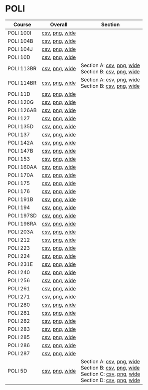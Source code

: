 # POLI

| Course | Overall | Section |
| ------ | ------- | ------- |
| POLI 100I | [csv](https://github.com/UCSD-Historical-Enrollment-Data/2024Winter/blob/main/overall/POLI%20100I.csv), [png](https://raw.githubusercontent.com/UCSD-Historical-Enrollment-Data/2024Winter/main/plot_overall/POLI%20100I.png), [wide](https://raw.githubusercontent.com/UCSD-Historical-Enrollment-Data/2024Winter/main/plot_overall_wide/POLI%20100I.png) |  |
| POLI 104B | [csv](https://github.com/UCSD-Historical-Enrollment-Data/2024Winter/blob/main/overall/POLI%20104B.csv), [png](https://raw.githubusercontent.com/UCSD-Historical-Enrollment-Data/2024Winter/main/plot_overall/POLI%20104B.png), [wide](https://raw.githubusercontent.com/UCSD-Historical-Enrollment-Data/2024Winter/main/plot_overall_wide/POLI%20104B.png) |  |
| POLI 104J | [csv](https://github.com/UCSD-Historical-Enrollment-Data/2024Winter/blob/main/overall/POLI%20104J.csv), [png](https://raw.githubusercontent.com/UCSD-Historical-Enrollment-Data/2024Winter/main/plot_overall/POLI%20104J.png), [wide](https://raw.githubusercontent.com/UCSD-Historical-Enrollment-Data/2024Winter/main/plot_overall_wide/POLI%20104J.png) |  |
| POLI 10D | [csv](https://github.com/UCSD-Historical-Enrollment-Data/2024Winter/blob/main/overall/POLI%2010D.csv), [png](https://raw.githubusercontent.com/UCSD-Historical-Enrollment-Data/2024Winter/main/plot_overall/POLI%2010D.png), [wide](https://raw.githubusercontent.com/UCSD-Historical-Enrollment-Data/2024Winter/main/plot_overall_wide/POLI%2010D.png) |  |
| POLI 113BR | [csv](https://github.com/UCSD-Historical-Enrollment-Data/2024Winter/blob/main/overall/POLI%20113BR.csv), [png](https://raw.githubusercontent.com/UCSD-Historical-Enrollment-Data/2024Winter/main/plot_overall/POLI%20113BR.png), [wide](https://raw.githubusercontent.com/UCSD-Historical-Enrollment-Data/2024Winter/main/plot_overall_wide/POLI%20113BR.png) | Section A: [csv](https://github.com/UCSD-Historical-Enrollment-Data/2024Winter/blob/main/section/POLI%20113BR_A.csv), [png](https://raw.githubusercontent.com/UCSD-Historical-Enrollment-Data/2024Winter/main/plot_section/POLI%20113BR_A.png), [wide](https://raw.githubusercontent.com/UCSD-Historical-Enrollment-Data/2024Winter/main/plot_section_wide/POLI%20113BR_A.png)<br>Section B: [csv](https://github.com/UCSD-Historical-Enrollment-Data/2024Winter/blob/main/section/POLI%20113BR_B.csv), [png](https://raw.githubusercontent.com/UCSD-Historical-Enrollment-Data/2024Winter/main/plot_section/POLI%20113BR_B.png), [wide](https://raw.githubusercontent.com/UCSD-Historical-Enrollment-Data/2024Winter/main/plot_section_wide/POLI%20113BR_B.png) |
| POLI 114BR | [csv](https://github.com/UCSD-Historical-Enrollment-Data/2024Winter/blob/main/overall/POLI%20114BR.csv), [png](https://raw.githubusercontent.com/UCSD-Historical-Enrollment-Data/2024Winter/main/plot_overall/POLI%20114BR.png), [wide](https://raw.githubusercontent.com/UCSD-Historical-Enrollment-Data/2024Winter/main/plot_overall_wide/POLI%20114BR.png) | Section A: [csv](https://github.com/UCSD-Historical-Enrollment-Data/2024Winter/blob/main/section/POLI%20114BR_A.csv), [png](https://raw.githubusercontent.com/UCSD-Historical-Enrollment-Data/2024Winter/main/plot_section/POLI%20114BR_A.png), [wide](https://raw.githubusercontent.com/UCSD-Historical-Enrollment-Data/2024Winter/main/plot_section_wide/POLI%20114BR_A.png)<br>Section B: [csv](https://github.com/UCSD-Historical-Enrollment-Data/2024Winter/blob/main/section/POLI%20114BR_B.csv), [png](https://raw.githubusercontent.com/UCSD-Historical-Enrollment-Data/2024Winter/main/plot_section/POLI%20114BR_B.png), [wide](https://raw.githubusercontent.com/UCSD-Historical-Enrollment-Data/2024Winter/main/plot_section_wide/POLI%20114BR_B.png) |
| POLI 11D | [csv](https://github.com/UCSD-Historical-Enrollment-Data/2024Winter/blob/main/overall/POLI%2011D.csv), [png](https://raw.githubusercontent.com/UCSD-Historical-Enrollment-Data/2024Winter/main/plot_overall/POLI%2011D.png), [wide](https://raw.githubusercontent.com/UCSD-Historical-Enrollment-Data/2024Winter/main/plot_overall_wide/POLI%2011D.png) |  |
| POLI 120G | [csv](https://github.com/UCSD-Historical-Enrollment-Data/2024Winter/blob/main/overall/POLI%20120G.csv), [png](https://raw.githubusercontent.com/UCSD-Historical-Enrollment-Data/2024Winter/main/plot_overall/POLI%20120G.png), [wide](https://raw.githubusercontent.com/UCSD-Historical-Enrollment-Data/2024Winter/main/plot_overall_wide/POLI%20120G.png) |  |
| POLI 126AB | [csv](https://github.com/UCSD-Historical-Enrollment-Data/2024Winter/blob/main/overall/POLI%20126AB.csv), [png](https://raw.githubusercontent.com/UCSD-Historical-Enrollment-Data/2024Winter/main/plot_overall/POLI%20126AB.png), [wide](https://raw.githubusercontent.com/UCSD-Historical-Enrollment-Data/2024Winter/main/plot_overall_wide/POLI%20126AB.png) |  |
| POLI 127 | [csv](https://github.com/UCSD-Historical-Enrollment-Data/2024Winter/blob/main/overall/POLI%20127.csv), [png](https://raw.githubusercontent.com/UCSD-Historical-Enrollment-Data/2024Winter/main/plot_overall/POLI%20127.png), [wide](https://raw.githubusercontent.com/UCSD-Historical-Enrollment-Data/2024Winter/main/plot_overall_wide/POLI%20127.png) |  |
| POLI 135D | [csv](https://github.com/UCSD-Historical-Enrollment-Data/2024Winter/blob/main/overall/POLI%20135D.csv), [png](https://raw.githubusercontent.com/UCSD-Historical-Enrollment-Data/2024Winter/main/plot_overall/POLI%20135D.png), [wide](https://raw.githubusercontent.com/UCSD-Historical-Enrollment-Data/2024Winter/main/plot_overall_wide/POLI%20135D.png) |  |
| POLI 137 | [csv](https://github.com/UCSD-Historical-Enrollment-Data/2024Winter/blob/main/overall/POLI%20137.csv), [png](https://raw.githubusercontent.com/UCSD-Historical-Enrollment-Data/2024Winter/main/plot_overall/POLI%20137.png), [wide](https://raw.githubusercontent.com/UCSD-Historical-Enrollment-Data/2024Winter/main/plot_overall_wide/POLI%20137.png) |  |
| POLI 142A | [csv](https://github.com/UCSD-Historical-Enrollment-Data/2024Winter/blob/main/overall/POLI%20142A.csv), [png](https://raw.githubusercontent.com/UCSD-Historical-Enrollment-Data/2024Winter/main/plot_overall/POLI%20142A.png), [wide](https://raw.githubusercontent.com/UCSD-Historical-Enrollment-Data/2024Winter/main/plot_overall_wide/POLI%20142A.png) |  |
| POLI 147B | [csv](https://github.com/UCSD-Historical-Enrollment-Data/2024Winter/blob/main/overall/POLI%20147B.csv), [png](https://raw.githubusercontent.com/UCSD-Historical-Enrollment-Data/2024Winter/main/plot_overall/POLI%20147B.png), [wide](https://raw.githubusercontent.com/UCSD-Historical-Enrollment-Data/2024Winter/main/plot_overall_wide/POLI%20147B.png) |  |
| POLI 153 | [csv](https://github.com/UCSD-Historical-Enrollment-Data/2024Winter/blob/main/overall/POLI%20153.csv), [png](https://raw.githubusercontent.com/UCSD-Historical-Enrollment-Data/2024Winter/main/plot_overall/POLI%20153.png), [wide](https://raw.githubusercontent.com/UCSD-Historical-Enrollment-Data/2024Winter/main/plot_overall_wide/POLI%20153.png) |  |
| POLI 160AA | [csv](https://github.com/UCSD-Historical-Enrollment-Data/2024Winter/blob/main/overall/POLI%20160AA.csv), [png](https://raw.githubusercontent.com/UCSD-Historical-Enrollment-Data/2024Winter/main/plot_overall/POLI%20160AA.png), [wide](https://raw.githubusercontent.com/UCSD-Historical-Enrollment-Data/2024Winter/main/plot_overall_wide/POLI%20160AA.png) |  |
| POLI 170A | [csv](https://github.com/UCSD-Historical-Enrollment-Data/2024Winter/blob/main/overall/POLI%20170A.csv), [png](https://raw.githubusercontent.com/UCSD-Historical-Enrollment-Data/2024Winter/main/plot_overall/POLI%20170A.png), [wide](https://raw.githubusercontent.com/UCSD-Historical-Enrollment-Data/2024Winter/main/plot_overall_wide/POLI%20170A.png) |  |
| POLI 175 | [csv](https://github.com/UCSD-Historical-Enrollment-Data/2024Winter/blob/main/overall/POLI%20175.csv), [png](https://raw.githubusercontent.com/UCSD-Historical-Enrollment-Data/2024Winter/main/plot_overall/POLI%20175.png), [wide](https://raw.githubusercontent.com/UCSD-Historical-Enrollment-Data/2024Winter/main/plot_overall_wide/POLI%20175.png) |  |
| POLI 176 | [csv](https://github.com/UCSD-Historical-Enrollment-Data/2024Winter/blob/main/overall/POLI%20176.csv), [png](https://raw.githubusercontent.com/UCSD-Historical-Enrollment-Data/2024Winter/main/plot_overall/POLI%20176.png), [wide](https://raw.githubusercontent.com/UCSD-Historical-Enrollment-Data/2024Winter/main/plot_overall_wide/POLI%20176.png) |  |
| POLI 191B | [csv](https://github.com/UCSD-Historical-Enrollment-Data/2024Winter/blob/main/overall/POLI%20191B.csv), [png](https://raw.githubusercontent.com/UCSD-Historical-Enrollment-Data/2024Winter/main/plot_overall/POLI%20191B.png), [wide](https://raw.githubusercontent.com/UCSD-Historical-Enrollment-Data/2024Winter/main/plot_overall_wide/POLI%20191B.png) |  |
| POLI 194 | [csv](https://github.com/UCSD-Historical-Enrollment-Data/2024Winter/blob/main/overall/POLI%20194.csv), [png](https://raw.githubusercontent.com/UCSD-Historical-Enrollment-Data/2024Winter/main/plot_overall/POLI%20194.png), [wide](https://raw.githubusercontent.com/UCSD-Historical-Enrollment-Data/2024Winter/main/plot_overall_wide/POLI%20194.png) |  |
| POLI 197SD | [csv](https://github.com/UCSD-Historical-Enrollment-Data/2024Winter/blob/main/overall/POLI%20197SD.csv), [png](https://raw.githubusercontent.com/UCSD-Historical-Enrollment-Data/2024Winter/main/plot_overall/POLI%20197SD.png), [wide](https://raw.githubusercontent.com/UCSD-Historical-Enrollment-Data/2024Winter/main/plot_overall_wide/POLI%20197SD.png) |  |
| POLI 198RA | [csv](https://github.com/UCSD-Historical-Enrollment-Data/2024Winter/blob/main/overall/POLI%20198RA.csv), [png](https://raw.githubusercontent.com/UCSD-Historical-Enrollment-Data/2024Winter/main/plot_overall/POLI%20198RA.png), [wide](https://raw.githubusercontent.com/UCSD-Historical-Enrollment-Data/2024Winter/main/plot_overall_wide/POLI%20198RA.png) |  |
| POLI 203A | [csv](https://github.com/UCSD-Historical-Enrollment-Data/2024Winter/blob/main/overall/POLI%20203A.csv), [png](https://raw.githubusercontent.com/UCSD-Historical-Enrollment-Data/2024Winter/main/plot_overall/POLI%20203A.png), [wide](https://raw.githubusercontent.com/UCSD-Historical-Enrollment-Data/2024Winter/main/plot_overall_wide/POLI%20203A.png) |  |
| POLI 212 | [csv](https://github.com/UCSD-Historical-Enrollment-Data/2024Winter/blob/main/overall/POLI%20212.csv), [png](https://raw.githubusercontent.com/UCSD-Historical-Enrollment-Data/2024Winter/main/plot_overall/POLI%20212.png), [wide](https://raw.githubusercontent.com/UCSD-Historical-Enrollment-Data/2024Winter/main/plot_overall_wide/POLI%20212.png) |  |
| POLI 223 | [csv](https://github.com/UCSD-Historical-Enrollment-Data/2024Winter/blob/main/overall/POLI%20223.csv), [png](https://raw.githubusercontent.com/UCSD-Historical-Enrollment-Data/2024Winter/main/plot_overall/POLI%20223.png), [wide](https://raw.githubusercontent.com/UCSD-Historical-Enrollment-Data/2024Winter/main/plot_overall_wide/POLI%20223.png) |  |
| POLI 224 | [csv](https://github.com/UCSD-Historical-Enrollment-Data/2024Winter/blob/main/overall/POLI%20224.csv), [png](https://raw.githubusercontent.com/UCSD-Historical-Enrollment-Data/2024Winter/main/plot_overall/POLI%20224.png), [wide](https://raw.githubusercontent.com/UCSD-Historical-Enrollment-Data/2024Winter/main/plot_overall_wide/POLI%20224.png) |  |
| POLI 231E | [csv](https://github.com/UCSD-Historical-Enrollment-Data/2024Winter/blob/main/overall/POLI%20231E.csv), [png](https://raw.githubusercontent.com/UCSD-Historical-Enrollment-Data/2024Winter/main/plot_overall/POLI%20231E.png), [wide](https://raw.githubusercontent.com/UCSD-Historical-Enrollment-Data/2024Winter/main/plot_overall_wide/POLI%20231E.png) |  |
| POLI 240 | [csv](https://github.com/UCSD-Historical-Enrollment-Data/2024Winter/blob/main/overall/POLI%20240.csv), [png](https://raw.githubusercontent.com/UCSD-Historical-Enrollment-Data/2024Winter/main/plot_overall/POLI%20240.png), [wide](https://raw.githubusercontent.com/UCSD-Historical-Enrollment-Data/2024Winter/main/plot_overall_wide/POLI%20240.png) |  |
| POLI 256 | [csv](https://github.com/UCSD-Historical-Enrollment-Data/2024Winter/blob/main/overall/POLI%20256.csv), [png](https://raw.githubusercontent.com/UCSD-Historical-Enrollment-Data/2024Winter/main/plot_overall/POLI%20256.png), [wide](https://raw.githubusercontent.com/UCSD-Historical-Enrollment-Data/2024Winter/main/plot_overall_wide/POLI%20256.png) |  |
| POLI 261 | [csv](https://github.com/UCSD-Historical-Enrollment-Data/2024Winter/blob/main/overall/POLI%20261.csv), [png](https://raw.githubusercontent.com/UCSD-Historical-Enrollment-Data/2024Winter/main/plot_overall/POLI%20261.png), [wide](https://raw.githubusercontent.com/UCSD-Historical-Enrollment-Data/2024Winter/main/plot_overall_wide/POLI%20261.png) |  |
| POLI 271 | [csv](https://github.com/UCSD-Historical-Enrollment-Data/2024Winter/blob/main/overall/POLI%20271.csv), [png](https://raw.githubusercontent.com/UCSD-Historical-Enrollment-Data/2024Winter/main/plot_overall/POLI%20271.png), [wide](https://raw.githubusercontent.com/UCSD-Historical-Enrollment-Data/2024Winter/main/plot_overall_wide/POLI%20271.png) |  |
| POLI 280 | [csv](https://github.com/UCSD-Historical-Enrollment-Data/2024Winter/blob/main/overall/POLI%20280.csv), [png](https://raw.githubusercontent.com/UCSD-Historical-Enrollment-Data/2024Winter/main/plot_overall/POLI%20280.png), [wide](https://raw.githubusercontent.com/UCSD-Historical-Enrollment-Data/2024Winter/main/plot_overall_wide/POLI%20280.png) |  |
| POLI 281 | [csv](https://github.com/UCSD-Historical-Enrollment-Data/2024Winter/blob/main/overall/POLI%20281.csv), [png](https://raw.githubusercontent.com/UCSD-Historical-Enrollment-Data/2024Winter/main/plot_overall/POLI%20281.png), [wide](https://raw.githubusercontent.com/UCSD-Historical-Enrollment-Data/2024Winter/main/plot_overall_wide/POLI%20281.png) |  |
| POLI 282 | [csv](https://github.com/UCSD-Historical-Enrollment-Data/2024Winter/blob/main/overall/POLI%20282.csv), [png](https://raw.githubusercontent.com/UCSD-Historical-Enrollment-Data/2024Winter/main/plot_overall/POLI%20282.png), [wide](https://raw.githubusercontent.com/UCSD-Historical-Enrollment-Data/2024Winter/main/plot_overall_wide/POLI%20282.png) |  |
| POLI 283 | [csv](https://github.com/UCSD-Historical-Enrollment-Data/2024Winter/blob/main/overall/POLI%20283.csv), [png](https://raw.githubusercontent.com/UCSD-Historical-Enrollment-Data/2024Winter/main/plot_overall/POLI%20283.png), [wide](https://raw.githubusercontent.com/UCSD-Historical-Enrollment-Data/2024Winter/main/plot_overall_wide/POLI%20283.png) |  |
| POLI 285 | [csv](https://github.com/UCSD-Historical-Enrollment-Data/2024Winter/blob/main/overall/POLI%20285.csv), [png](https://raw.githubusercontent.com/UCSD-Historical-Enrollment-Data/2024Winter/main/plot_overall/POLI%20285.png), [wide](https://raw.githubusercontent.com/UCSD-Historical-Enrollment-Data/2024Winter/main/plot_overall_wide/POLI%20285.png) |  |
| POLI 286 | [csv](https://github.com/UCSD-Historical-Enrollment-Data/2024Winter/blob/main/overall/POLI%20286.csv), [png](https://raw.githubusercontent.com/UCSD-Historical-Enrollment-Data/2024Winter/main/plot_overall/POLI%20286.png), [wide](https://raw.githubusercontent.com/UCSD-Historical-Enrollment-Data/2024Winter/main/plot_overall_wide/POLI%20286.png) |  |
| POLI 287 | [csv](https://github.com/UCSD-Historical-Enrollment-Data/2024Winter/blob/main/overall/POLI%20287.csv), [png](https://raw.githubusercontent.com/UCSD-Historical-Enrollment-Data/2024Winter/main/plot_overall/POLI%20287.png), [wide](https://raw.githubusercontent.com/UCSD-Historical-Enrollment-Data/2024Winter/main/plot_overall_wide/POLI%20287.png) |  |
| POLI 5D | [csv](https://github.com/UCSD-Historical-Enrollment-Data/2024Winter/blob/main/overall/POLI%205D.csv), [png](https://raw.githubusercontent.com/UCSD-Historical-Enrollment-Data/2024Winter/main/plot_overall/POLI%205D.png), [wide](https://raw.githubusercontent.com/UCSD-Historical-Enrollment-Data/2024Winter/main/plot_overall_wide/POLI%205D.png) | Section A: [csv](https://github.com/UCSD-Historical-Enrollment-Data/2024Winter/blob/main/section/POLI%205D_A.csv), [png](https://raw.githubusercontent.com/UCSD-Historical-Enrollment-Data/2024Winter/main/plot_section/POLI%205D_A.png), [wide](https://raw.githubusercontent.com/UCSD-Historical-Enrollment-Data/2024Winter/main/plot_section_wide/POLI%205D_A.png)<br>Section B: [csv](https://github.com/UCSD-Historical-Enrollment-Data/2024Winter/blob/main/section/POLI%205D_B.csv), [png](https://raw.githubusercontent.com/UCSD-Historical-Enrollment-Data/2024Winter/main/plot_section/POLI%205D_B.png), [wide](https://raw.githubusercontent.com/UCSD-Historical-Enrollment-Data/2024Winter/main/plot_section_wide/POLI%205D_B.png)<br>Section C: [csv](https://github.com/UCSD-Historical-Enrollment-Data/2024Winter/blob/main/section/POLI%205D_C.csv), [png](https://raw.githubusercontent.com/UCSD-Historical-Enrollment-Data/2024Winter/main/plot_section/POLI%205D_C.png), [wide](https://raw.githubusercontent.com/UCSD-Historical-Enrollment-Data/2024Winter/main/plot_section_wide/POLI%205D_C.png)<br>Section D: [csv](https://github.com/UCSD-Historical-Enrollment-Data/2024Winter/blob/main/section/POLI%205D_D.csv), [png](https://raw.githubusercontent.com/UCSD-Historical-Enrollment-Data/2024Winter/main/plot_section/POLI%205D_D.png), [wide](https://raw.githubusercontent.com/UCSD-Historical-Enrollment-Data/2024Winter/main/plot_section_wide/POLI%205D_D.png) |
